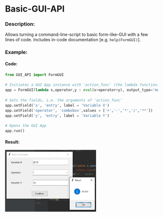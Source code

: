 # Basic-GUI-API

### Description:
Allows turning a command-line-script to basic form-like-GUI with a few lines of code.
Includes in-code documentation [e.g. `help(FormGUI)`].

### Example:

#### Code:
```python
from GUI_API import FormGUI

# Initiates a GUI App instance with 'action_func' (the lambda function) and output in pop-up-message 
app = FormGUI(lambda x,operator,y : eval(x+operator+y), output_type='messagebox', title="Basic Calculator")

# Sets the fields, i.e. the arguments of 'action_func'
app.setField('x', 'entry', label = 'Variable X')
app.setField('operator', 'combobox',values = ['+','-','*','/','**'])
app.setField('y', 'entry', label = 'Variable Y')

# Opens the GUI App
app.run()
```

#### Result:
<img src="https://github.com/matanbt/Basic-GUI-API/blob/master/img/demo.png" width=300>

